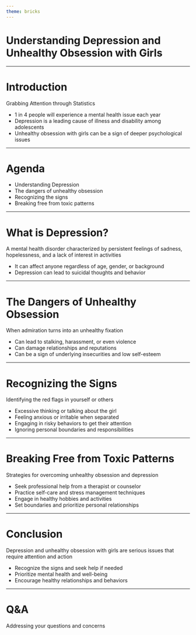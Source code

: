 ```yaml
---
theme: bricks
---
```


# Understanding Depression and Unhealthy Obsession with Girls

---

# Introduction

 Grabbing Attention through Statistics

* 1 in 4 people will experience a mental health issue each year
* Depression is a leading cause of illness and disability among adolescents
* Unhealthy obsession with girls can be a sign of deeper psychological issues

---

# Agenda

* Understanding Depression
* The dangers of unhealthy obsession
* Recognizing the signs
* Breaking free from toxic patterns

---

# What is Depression?

A mental health disorder characterized by persistent feelings of sadness, hopelessness, and a lack of interest in activities

* It can affect anyone regardless of age, gender, or background
* Depression can lead to suicidal thoughts and behavior

---

# The Dangers of Unhealthy Obsession

When admiration turns into an unhealthy fixation

* Can lead to stalking, harassment, or even violence
* Can damage relationships and reputations
* Can be a sign of underlying insecurities and low self-esteem

---

# Recognizing the Signs

Identifying the red flags in yourself or others

* Excessive thinking or talking about the girl
* Feeling anxious or irritable when separated
* Engaging in risky behaviors to get their attention
* Ignoring personal boundaries and responsibilities

---

# Breaking Free from Toxic Patterns

Strategies for overcoming unhealthy obsession and depression

* Seek professional help from a therapist or counselor
* Practice self-care and stress management techniques
* Engage in healthy hobbies and activities
* Set boundaries and prioritize personal relationships

---

# Conclusion

Depression and unhealthy obsession with girls are serious issues that require attention and action

* Recognize the signs and seek help if needed
* Prioritize mental health and well-being
* Encourage healthy relationships and behaviors

---

# Q&A

Addressing your questions and concerns